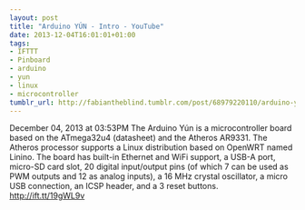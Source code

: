 ```yaml
---
layout: post
title: "Arduino YÚN - Intro - YouTube"
date: 2013-12-04T16:01:01+01:00
tags:
- IFTTT
- Pinboard
- arduino
- yun
- linux
- microcontroller
tumblr_url: http://fabiantheblind.tumblr.com/post/68979220110/arduino-yun-intro-youtube
---
```

December 04, 2013 at 03:53PM
The Arduino Yún is a microcontroller board based on the ATmega32u4 (datasheet) and the Atheros AR9331. The Atheros processor supports a Linux distribution based on OpenWRT named Linino. The board has built-in Ethernet and WiFi support, a USB-A port, micro-SD card slot, 20 digital input/output pins (of which 7 can be used as PWM outputs and 12 as analog inputs), a 16 MHz crystal oscillator, a micro USB connection, an ICSP header, and a 3 reset buttons.
http://ift.tt/19gWL9v
